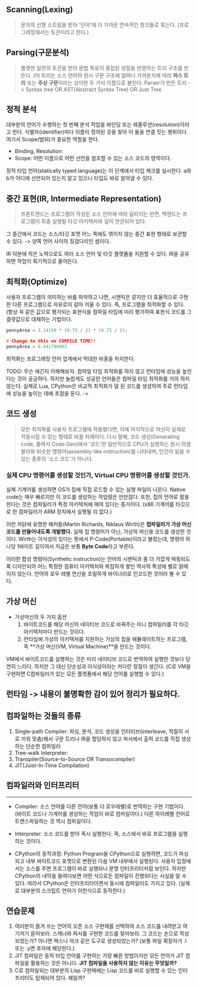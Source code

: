 ## Scanning(Lexing)
> 문자의 선형 스트림을 받아 '단어'에 더 가까운 연속적인 청크들로 묶는다. (프로그래밍에서는 토큰이라고 한다.)

## Parsing(구문분석)
> 플랫한 일련의 토큰을 받아 문법 특유의 중첩된 성질을 반영하는 트리 구조를 만든다. (이 트리는 소스 언어의 원시 구문 구조에 얼마나 가까운지에 따라 **파스 트리** 또는 **추상 구문**이라는 상이한 두 가지 이름으로 불린다.
Parser가 만든 트리 -> Syntax tree OR AST(Abstract Syntax Tree) OR Just Tree

## 정적 분석
대부분의 언어가 수행하는 첫 번째 분석 작업을 바인딩 또는 레졸루션(resolution)이라고 한다.
식별자(identifier)마다 이름이 정의된 곳을 찾아 이 둘을 연결 짓는 행위이다. 여기서 Scope(범위)가 중요한 역할을 한다.
- Binding, Resolution: 
- Scope: 어떤 이름으로 어떤 선언을 참조할 수 있는 소스 코드의 영역이다.

정적 타입 언어(statically typed language)는 이 단계에서 타입 체크를 실시한다. a와 b가 어디에 선언되어 있는지 알고 있으니 타입도 바로 알아낼 수 있다.

## 중간 표현(IR, Intermediate Representation)
> 프론트엔드는 프로그램이 작성된 소스 언어에 따라 달라지는 반면, 백엔드는 프로그램이 최종 실행될 타깃 아키텍처와 깊이 연관되어 있다.

그 중간에서 코드는 소스/타깃 포맷 어느 쪽에도 엮이지 않는 중간 표현 형태로 보관할 수 있다. -> 양쪽 언어 사이의 징검다리인 셈이다.

IR 덕분에 적은 노력으로도 여러 소스 언어 및 타깃 플랫폼을 지원할 수 있다. 
IR을 공유하면 작업이 획기적으로 줄어든다. 

## 최적화(Optimize)
사용자 프로그램이 의미하는 바를 파악하고 나면, 시맨틱은 같지만 더 효율적으로 구현한 다른 프로그램으로 자유로이 갈아 끼울 수 있다. 즉, 프로그램을 최적화할 수 있다.
(항상 꼭 같은 값으로 평가되는 표현식을 컴파일 타임에 미리 평가하여 표현식 코드를 그 결괏값으로 대체하는 기법이다.
 
```c
pennyArea = 3.14159 * (0.75 / 2) * (0.75 / 2);

# Change to this on COMPILE TIME!!
pennyArea = 0.441786093
```
 
최적화는 프로그래밍 언어 업계에서 막대한 비중을 차지한다. 
  
TODO: 무슨 얘긴지 이해해보자. 컴파일 타임 최적화를 하지 않고 런타임에 성능을 높인다는 것이 궁금하다.
하지만 놀랍게도 성공한 언어들은 컴파일 타임 최적화를 거의 하지 않는다. 실제로 Lua, CPython은 비교적 최적화가 덜 된 코드를 생성하여 주로 런타임에 성능을 높이는 데에 초점을 둔다. ->  

## 코드 생성
> 모든 최적화를 사용자 프로그램에 적용했다면, 이제 마지막으로 머신이 실제로 작동시킬 수 있는 형태로 바꿀 차례이다. 다시 말해, 코드 생성(Generating code, 줄여서 Code Gen)에서 '코드'란 일반적으로 CPU가 실행하는 원시 어셈블리와 비슷한 명령어(assembly-like instruction)를 나타내며, 인간이 읽을 수 있는 종류의 '소스 코드'가 아니다.

### 실제 CPU 명령어를 생성할 것인가, Virtual CPU 명령어를 생성할 것인가.
실제 기계어를 생성하면 OS가 칩에 직접 로드할 수 있는 실행 파일이 나온다. Native code는 매우 빠르지만 이 코드를 생성하는 작업량은 만만찮다. 
또한, 칩의 언어로 말을 한다는 것은 컴파일러가 특정 아키텍처에 매여 있다는 증거이다. (x86 기계어를 타깃으로 한 컴파일러가 ARM 장치에서 실행될 리 없다.)
 
이런 까닭에 유명한 해커들(Martin Richards, Niklaus Wirth)은 **컴파일러가 가상 머신 코드를 만들어내도록 개발했다.**
실제 칩 명령어가 아닌, 가상의 머신용 코드를 생성한 것이다. Wirth는 이식성이 있다는 뜻에서 P-Code(Portable)이라고 불렀는데, 명령어 하나당 1바이트 길이여서 지금은 보통 **Byte Code**라고 부른다.
 
이러한 합성 명령어(Synthetic instruction)는 언어의 시맨틱과 좀 더 가깝게 매핑되도록 디자인되어 어느 특정한 컴퓨터 아키텍처와 복잡하게 쌓인 역사적 특성에 별로 얽매이지 않는다. 언어의 로우 레벨 연산을 조밀하게 바이너리로 인코드한 것이라 볼 수 있다.
 
## 가상 머신
- 가상머신의 두 가지 옵션
    1. 바이트코드를 해당 머신의 네이티브 코드로 바꿔주는 미니 컴파일러를 각 타깃 아키텍처마다 만드는 것이다.
    2. 런타임에 가상의 아키텍처를 지원하는 가상의 칩을 에뮬레이트하는 프로그램, 즉 **가상 머신(VM, Virtual Machine)**을 만드는 것이다.
 
VM에서 바이트코드를 실행하는 것은 미리 네이티브 코드로 번역하여 실행한 것보다 당연히 느리다. 
하지만 그 대신 단순성과 이식성이라는 커다란 장점이 생긴다. (C로 VM을 구현하면 C컴파일러가 있는 모든 플랫폼에서 해당 언어를 실행할 수 있다.)
 
## 런타임 -> 내용이 불명확한 감이 있어 정리가 필요하다.

## 컴파일하는 것들의 종류
1. Single-path Compiler: 파싱, 분석, 코드 생성을 인터리브(interleave, 적절히 서로 끼워 맞춤)해서 구문 트리나 IR을 할당하지 않고 파서에서 출력 코드를 직접 생성하는 단순한 컴파일러
2. Tree-walk Interpreter: 
3. Transpiler(Source-to-Source OR Transocompiler)
4. JIT(Juist-In-Time Compilation)

## 컴파일러와 인터프리터
---
- Compiler: 소스 언어를 다른 언어(보통 더 로우레벨)로 번역하는 구현 기법이다. (바이트 코드나 기계어를 생성하는 작업이 바로 컴파일이다.) 다른 하이레벨 언어로 트랜스파일하는 것 역시 컴파일이다.
- Interpreter: 소스 코드를 받아 즉시 실행한다. 즉, 소스에서 바로 프로그램을 실행하는 것이다.

- CPython의 동작과정: Python Program을 CPython으로 실행하면, 코드가 파싱되고 내부 바이트코드 포맷으로 변환된 다음 VM 내부에서 실행된다. 사용자 입장에서는 소스를 주면 프로그램이 바로 실행되니 분명 인터프리터처럼 보인다. 하지만 CPython의 내막을 들여다보면 어떤 식으로든 컴파일이 진행되다는 사실을 알 수 있다. 따라서 CPython은 인터프리터이면서 동시에 컴파일러도 가지고 있다. (실제로 대부분의 스크립트 언어가 이런식으로 동작한다.)

## 연습문제
1. 여러분이 즐겨 쓰는 언어의 오픈 소스 구현체를 선택하여 소스 코드를 내려받고 여기저기 뜯어보라. 스캐너와 파서를 구현한 코드를 찾아보라. 그 코드는 손으로 작성되었는가? 아니면 렉스나 야크 같은 도구로 생성되었는가? (보통 파일 확장자가 .l 또는 .y면 후자에 해당한다.)
2. JIT 컴파일은 동적 타입 언어를 구현하는 가장 빠른 방법이지만 모든 언어가 JIT 컴파일을 활용하는 것은 아니다. **JIT 컴파일을 사용하지 않는 이유는 무엇일까?**
3. C로 컴파일되는 대부분의 Lisp 구현체에는 Lisp 코드를 바로 실행할 수 있는 인터프리터도 탑재되어 있다. 왜일까?
